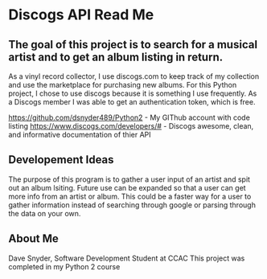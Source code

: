 # Discogs API Read Me

## The goal of this project is to search for a musical artist and to get an album listing in return.

As a vinyl record collector, I use discogs.com to keep track of my collection and use the marketplace for purchasing new albums.
For this Python project, I chose to use discogs because it is something I use frequently.  As a Discogs member I was able to get
an authentication token, which is free.

https://github.com/dsnyder489/Python2 - My GIThub account with code listing
https://www.discogs.com/developers/# - Discogs awesome, clean, and informative documentation of thier API

## Developement Ideas
The purpose of this program is to gather a user input of an artist and spit out an album lsiting.  Future use can be expanded
so that a user can get more info from an artist or album.  This could be a faster way for a user to gather information instead of
searching through google or parsing through the data on your own.

## About Me
Dave Snyder, Software Development Student at CCAC
This project was completed in my Python 2 course
